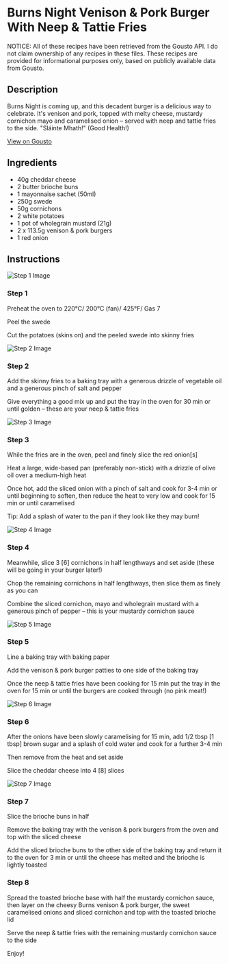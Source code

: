 # Burns Night Venison & Pork Burger With Neep & Tattie Fries

NOTICE: All of these recipes have been retrieved from the Gousto API. I do not claim ownership of any recipes in these files. These recipes are provided for informational purposes only, based on publicly available data from Gousto.

## Description

Burns Night is coming up, and this decadent burger is a delicious way to celebrate. It's venison and pork, topped with melty cheese, mustardy cornichon mayo and caramelised onion – served with neep and tattie fries to the side. "Sláinte Mhath!" (Good Health!)

[View on Gousto](https://www.gousto.co.uk/recipes/cookbook/burns-night-venison-pork-burger-with-neep-tattie-fries)

## Ingredients

- 40g cheddar cheese
- 2 butter brioche buns
- 1 mayonnaise sachet (50ml)
- 250g swede
- 50g cornichons
- 2 white potatoes
- 1 pot of wholegrain mustard (21g)
- 2 x 113.5g venison & pork burgers
- 1 red onion

## Instructions

![Step 1 Image](https://production-media.gousto.co.uk/cms/recipe-step-image/Step-1-copy-1609935712119-x200.jpg)

### Step 1

Preheat the oven to 220°C/ 200°C (fan)/ 425°F/ Gas 7

Peel the swede

Cut the potatoes (skins on) and the peeled swede into skinny fries

![Step 2 Image](https://production-media.gousto.co.uk/cms/recipe-step-image/Step-2-copy-1609935750145-x200.jpg)

### Step 2

Add the skinny fries to a baking tray with a generous drizzle of vegetable oil and a generous pinch of salt and pepper

Give everything a good mix up and put the tray in the oven for 30 min or until golden – these are your neep & tattie fries

![Step 3 Image](https://production-media.gousto.co.uk/cms/recipe-step-image/Step-3-copy-1609936164771-x200.jpg)

### Step 3

While the fries are in the oven, peel and finely slice the red onion<span class="text-danger">[s]</span>

Heat a large, wide-based pan (preferably non-stick) with a drizzle of olive oil over a medium-high heat

Once hot, add the sliced onion with a pinch of salt and cook for 3-4 min or until beginning to soften, then reduce the heat to very low and cook for 15 min or until caramelised

Tip: Add a splash of water to the pan if they look like they may burn!

![Step 4 Image](https://production-media.gousto.co.uk/cms/recipe-step-image/Step-4-1-1609936180829-x200.jpg)

### Step 4

Meanwhile, slice 3 <span class="text-danger">[6]</span> cornichons in half lengthways and set aside (these will be going in your burger later!)

Chop the remaining cornichons in half lengthways, then slice them as finely as you can

Combine the sliced cornichon, mayo and wholegrain mustard with a generous pinch of pepper – this is your mustardy cornichon sauce

![Step 5 Image](https://production-media.gousto.co.uk/cms/recipe-step-image/Step-5-copy-1609936289077-x200.jpg)

### Step 5

Line a baking tray with baking paper

Add the venison & pork burger patties to one side of the baking tray

Once the neep & tattie fries have been cooking for 15 min put the tray in the oven for 15 min or until the burgers are cooked through (no pink meat!)

![Step 6 Image](https://production-media.gousto.co.uk/cms/recipe-step-image/Step-6-copy-1609936296068-x200.jpg)

### Step 6

After the onions have been slowly caramelising for 15 min, add 1/2 tbsp <span class="text-danger">[1 tbsp] </span>brown sugar and a splash of cold water and cook for a further 3-4 min

Then remove from the heat and set aside

Slice the cheddar cheese into 4 <span class="text-danger">[8]</span> slices

![Step 7 Image](https://production-media.gousto.co.uk/cms/recipe-step-image/Step-7-copy-1609936328719-x200.jpg)

### Step 7

Slice the brioche buns in half

Remove the baking tray with the venison & pork burgers from the oven and top with the sliced cheese

Add the sliced brioche buns to the other side of the baking tray and return it to the oven for 3 min or until the cheese has melted and the brioche is lightly toasted

### Step 8

Spread the toasted brioche base with half the mustardy cornichon sauce, then layer on the cheesy Burns venison & pork burger, the sweet caramelised onions and sliced cornichon and top with the toasted brioche lid

Serve the neep & tattie fries with the remaining mustardy cornichon sauce to the side

Enjoy!

